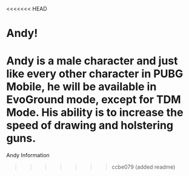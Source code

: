 <<<<<<< HEAD
# Andy!

Andy is **a male character** and just like every other character in PUBG Mobile, he will be available in EvoGround mode, except for TDM Mode. His ability is to increase the speed of drawing and holstering guns.
=======
Andy Information
>>>>>>> ccbe079 (added readme)
